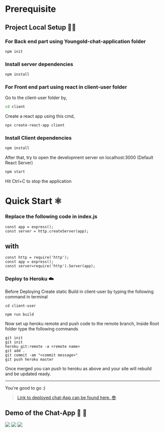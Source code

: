 # Prerequisite 
## Project Local Setup 👩‍💻

### For Back end part using Youngold-chat-application folder

```bash
npm init
```

### Install server dependencies
```bash
npm install
```
### For Front end part using react in client-user folder

Go to the client-user folder by,

```bash
cd client
```

Create a react app using this cmd,

```bash
npx create-react-app client
```
### Install Client dependencies

```bash
npm install
```
After that, try to open the development server on localhost:3000 (Default React Server)

```bash
npm start
```
Hit Ctrl+C to stop the application

# Quick Start :atom_symbol:

### Replace the following code in index.js

```
const app = express();
const server = http.createServer(app);
```
## with
```
const http = require('http');
const app = express();
const server=require('http').Server(app);
```

### Deploy to Heroku :cloud:	
Before Deploying Create static Build in client-user by typing the following command in terminal
```
cd client-user
```
```
npm run build
```
Now set up heroku remote and push code to the remote branch, Inside Root folder type the following commands
```
git init
git init
heroku git:remote -a <remote name>
git add .
git commit -am "<commit message>"
git push heroku master
```
Once merged you can push to heroku as above and your site will rebuild and be updated ready.

---

You're good to go :)

> [Link to deployed chat-App can be found here. :sunglasses:	](https://youngold-chat.herokuapp.com/)

## Demo of the Chat-App :rocket: :100:
![](https://github.com/poojarathore30/GHCI-20_CODEATHON_YounGold_/blob/master/images/chat/a.PNG)
![](https://github.com/poojarathore30/GHCI-20_CODEATHON_YounGold_/blob/master/images/chat/c.PNG)
![](https://github.com/poojarathore30/GHCI-20_CODEATHON_YounGold_/blob/master/images/chat/b.PNG)





